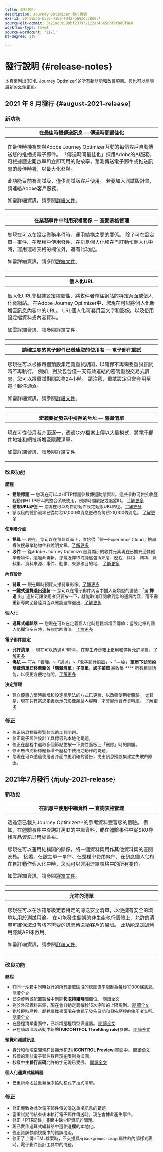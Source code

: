 ```yaml
---
title: 發行說明
description: Journey Optimizer 發行說明
exl-id: 06fa956a-b500-416e-9d42-b683c328e837
source-git-commit: 5a21ac0c199bf237972122ac46e58bf9f8d0f8ab
workflow-type: tm+mt
source-wordcount: '1171'
ht-degree: 11%

---
```


# 發行說明 {#release-notes}

本頁面列出[!DNL Journey Optimizer]的所有新功能和改善項目。您也可以參閱最新的[文件更新](documentation-updates.md)。


## 2021 年 8 月發行 {#august-2021-release}

### 新功能

<table>
<thead>
<tr>

<th><strong>在最佳時機傳送訊息 — 傳送時間最佳化</strong><br/></th>
</thead>
<tbody>
<tr>
<td>
<p>在最佳時機為您與Adobe Journey Optimizer互動的每個客戶自動傳送您的推播或電子郵件。 「傳送時間最佳化」採用Adobe的AI服務，可根據歷史開啟率和立即可用的點按率，預測傳送電子郵件或推送訊息的最佳時機，以最大化參與。</p>
<p>此功能目前為測試版，僅供測試版客戶使用。 若要加入測試版計畫，請連絡Adobe客戶服務。</p>
<p>如需詳細資訊，請參閱<a href="building-journeys/journeys-message.md#send-time-optimization">詳細文件</a>。</p>
</td>
</tr>
</tbody>
</table>

<table>
<thead>
<tr>

<th><strong>在業務事件中利用架構關係 — 查閱表格管理</strong><br/></th>
</tr>
</thead>
<tbody>
<tr>
<td>
<p>您現在可以在設定業務事件時，運用結構之間的關係。 除了可在設定單一事件、在歷程中使用條件、在訊息個人化和在自訂動作個人化中時，運用連結表格的欄位外，還有此功能。</p>
<p>如需詳細資訊，請參閱<a href="event/experience-event-schema.md#leverage_schema_relationships">詳細文件</a>。</p>
</td>
</tr>
</tbody>
</table>


<table>
<thead>
<tr>
<th><strong>個人化URL</strong><br/></th>
</tr>
</thead>
<tbody>
<tr>
<td>
<p>個人化URL會根據設定檔屬性，將收件者帶往網站的特定頁面或個人化微網站。 在Adobe Journey Optimizer中，您現在可以將個人化新增至訊息內容中的URL。 URL個人化可套用至文字和影像，以及使用設定檔資料或內容資料。</p>
<p>如需詳細資訊，請參閱<a href="personalization/personalization-syntax.md#perso-urls">詳細文件</a>。</p>
</td>
</tr>
</tbody>
</table>


<table>
<thead>
<tr>
<th><strong>請確定您的電子郵件已送達您的使用者 — 電子郵件重試</strong><br/></th>
</tr>
</thead>
<tbody>
<tr>
<td>
<p>您現在可以根據每個預設集定義重試期間，以確保不再需要重試嘗試時不再執行。 例如，對於包含僅一天有效連結的密碼重設交易式訊息，您可以將重試期間設為24小時。 請注意，重試設定只會套用至電子郵件通道。</p>
<p>如需詳細資訊，請參閱<a href="configuration/retries.md#retry-duration">詳細文件</a>。</p>
</td>
</tr>
</tbody>
</table>

<table>
<thead>
<tr>
<th><strong>定義要從發送中排除的地址 — 隱藏清單</strong><br/></th>
</tr>
</thead>
<tbody>
<tr>
<td>
<p>現在可從使用者介面逐一，透過CSV檔案上傳以大量模式，將電子郵件地址和網域新增至隱藏清單。</p>
<p>如需詳細資訊，請參閱<a href="configuration/manage-suppression-list.md#add-addresses-and-domains">詳細文件</a>。</p>
</td>
</tr>
</tbody>
</table>

<!--
<table>
<thead>
<tr>
<th><strong>Customer Alerts</strong><br/></th>
</tr>
</thead>
<tbody>
<tr>
<td>
<p>You can now subscribe to event-based alerts regarding Adobe Journey Optimizer activities. The user interface allows you to view a history of received alerts based on metrics revealed by Adobe Experience Platform Observability Insights. The UI also allows you to view, enable, and disable available alert rules.</p>
<p>This feature is currently in beta version and only available to beta customers. To join the beta program, contact Adobe Customer Care.
</p>
<p>For more information, refer to the <a href="https://experienceleague.adobe.com/docs/experience-platform/observability/alerts/overview.html">Adobe Experience Platform documentation</a>.</p>
</td>
</tr>
</tbody>
</table>
-->

### 改良功能

**歷程**

* **動態標題**  — 您現在可以以HTTP標題參數傳遞動態資料。這些參數可供接收歷程動作HTTP呼叫的整合系統使用，例如時間戳記或追蹤ID。 [了解更多](action/about-custom-action-configuration.md#url-configuration)
* **動態URL路徑**  — 您現在可以為自訂動作設定動態URL路徑。[了解更多](action/about-custom-action-configuration.md#url-configuration)
* 讀取段的總節流率已從每秒17,000條消息更改為每秒20,000條消息。 [了解更多](building-journeys/read-segment.md#configuring-segment-trigger-activity)

**使用者介面**

* **搜尋**  — 現在，您可以在每個頁面上，直接從「統一Experience Cloud」搜尋欄位搜尋業務物件和說明文章。[了解更多](user-interface.md#unified-search)
* **收件**  — 從Adobe Journey Optimizer首頁顯示的收件元素現在已擴充至其他業務物件。透過此更新，您最近存取的捷徑包括訊息、歷程、區段、結構、資料集、資料來源、事件、動作、來源和目的地。 [了解更多](action/about-custom-action-configuration.md#passing-collection)

**內容設計**

* **背景**  — 現在即時預覽支援背景影像。[了解更多](preview.md)
* **一鍵式選擇退出連結**  — 您可以在電子郵件內容中插入新類型的連結：「選 **擇退** 出」連結可讓使用者只要按一下，就能取消訂閱收到您的通訊內容，而不需重新導向至登陸頁面以確認選擇退出。[了解更多](message-tracking.md#one-click-opt-out-link)

**個人化**

* **運算式編輯器**  — 您現在可以在定義個人化時輕鬆新增回傳值：當設定檔的個人化欄位空白時，將顯示回傳值。[了解更多](personalization/functions/helpers.md)

**電子郵件設定**

* **允許清單**  — 現在可以透過API呼叫，在非生產沙箱上啟用和停用允許清單。[了解更多](allow-list.md#enable-allow-list)
* **導航**  — 可在「管理」>「通道」>「電子郵件配置」>「一般」 **菜單下訪問的隱藏清單已移至新的「隱藏清單」子菜單，該子菜單** 將收集 **** 所有相關功能，以便更方便地訪問。[了解更多](configuration/manage-suppression-list.md#access-suppression-list)

**決定管理**

* 建立優惠方案時新增和設定表示法的方式已更新，以改善使用者體驗。 尤其是，現在只有當您定義表示的影像類型內容時，才會顯示資產資料庫。 [了解更多](offers/offer-library/creating-personalized-offers.md#representations)

### 修正

* 修正訊息標籤導覽的協助工具問題。
* 修正電子郵件設計工具標籤的本地化問題。
* 修正在歷程中選取多個節點並按一下屬性面板上「刪除」時的問題。
* 修正無法將新標題新增至歷程中使用之動作的問題。
* 您現在可以透過使用者介面中更明確的警告，找出訊息預設集建立失敗的原因。


## 2021年7月發行 {#july-2021-release}

### 新功能

<table>
<thead>
<tr>
<th><strong>在訊息中使用中繼資料 — 查詢表格管理</strong><br/></th>
</tr>
</thead>
<tbody>
<tr>
<td>
<p>透過您已載入Journey Optimizer中的參考資料豐富您的體驗。 例如，在體驗事件中查詢訂房ID的中繼資料，或在體驗事件中從SKU尋找產品資訊以用於畫布。 </p>
<p>您現在可以運用結構間的關係，將一個資料集用作其他資料集的查閱表格。 接著，在設定單一事件、在歷程中使用條件、在訊息個人化和在自訂動作個人化中時，您就可以運用連結表格中的所有欄位。</p>
<p>如需詳細資訊，請參閱<a href="event/experience-event-schema.md#leverage_schema_relationships">詳細文件</a>。</p>
</td>
</tr>
</tbody>
</table>

<table>
<thead>
<tr>
<th><strong>允許的清單</strong><br/></th>
</tr>
</thead>
<tbody>
<tr>
<td>
<p>您現在可以在沙箱層級定義特定的傳送安全清單，以便擁有安全的環境以用於測試用途。 在可能發生錯誤的非生產執行個體上，允許的清單可確保您沒有將不需要的訊息傳送給客戶的風險。 此功能是透過利用隱藏API來啟用。</p>
<p>如需詳細資訊，請參閱<a href="allow-list.md">詳細文件</a>。</p>
</td>
</tr>
</tbody>
</table>

### 改良功能

**歷程**

* 在同一沙箱中同時執行的所有讀取區段的總節流率限制為每秒17,000條訊息。 [閱讀全文](building-journeys/read-segment.md#configuring-segment-trigger-activity)
* 已從資料源配置窗格中刪除&#x200B;**快取持續時間**&#x200B;欄位。 [閱讀全文](datasource/about-data-sources.md)
* 對於外部資料來源，現在會自動定義每秒15次呼叫的上限規則。 [閱讀全文](configuration/external-systems.md#capping)
* 對於即時歷程，歷程屬性畫面現在會顯示發佈日期和發佈歷程的使用者名稱。 [閱讀全文](building-journeys/journey-gs.md#change-properties)
* 在歷程清單畫面中，已新增歷程類型篩選器。 [閱讀全文](user-interface.md#section_lgm_hpz_pgb)
* 已在讀取區段活動中新增&#x200B;**[!UICONTROL Throttling rate]**&#x200B;參數。 [閱讀全文](building-journeys/read-segment.md#configuring-segment-trigger-activity)

**預覽和測試訊息**

* 身分和命名空間現在會顯示在&#x200B;**[!UICONTROL Preview]**&#x200B;畫面中。 [閱讀全文](preview.md#preview-your-messages)
* 校樣的測試電子郵件數目現在限制為10個。
* 校樣中&#x200B;**主旨行首碼**&#x200B;允許的字元現已受限。 [閱讀全文](preview.md#send-proofs)

**個人化運算式編輯器**

* 已重新命名並重新排序協助程式下拉式清單。

### 修正

* 修正導致為批次電子郵件傳送傳送重複訊息的問題。
* 當重試期間結束後未執行電子郵件傳送時，現在會據此產生事件。
* 修正「PTR記錄」畫面中缺少IP資訊的問題。
* 現已實作運算式編輯器中選件邊欄的本地化。
* 修正資訊快顯視窗中的錯誤間距。
* 修正了上傳HTML檔案時，不支援具有`background-image`屬性的內部樣式表時，電子郵件設計工具中的問題。
